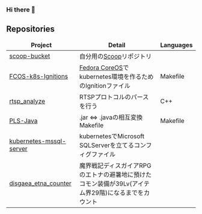 ### Hi there 👋

## Repositories

<table>
  <thead align="center">
    <tr border: none;>
      <td><b>Project</b></td>
      <td><b>Detail</b></td>
      <td><b>Languages</b></td>
    </tr>
  </thead>
  <tbody>
    <tr>
      <td><a href=https://github.com/b1017034/scoop-bucket>scoop-bucket</a></td>
      <td>自分用の<a href=https://github.com/ScoopInstaller/Scoop>Scoop</a>リポジトリ</td>
      <td></td>
    </tr>
    <tr>
      <td><a href=https://github.com/b1017034/FCOS-k8s-Ignitions>FCOS-k8s-Ignitions</a></td>
      <td><a href=https://getfedora.org/en/coreos?stream=stable>Fedora CoreOS</a>でkubernetes環境を作るためのIgnitionファイル</td>
      <td>Makefile</td>
    </tr>
    <tr>
      <td><a href=https://github.com/b1017034/rtsp_analyze>rtsp_analyze</a></td>
      <td>RTSPプロトコルのパースを行う</td>
      <td>C++</td>
    </tr>
    <tr>
      <td><a href=https://github.com/b1017034/PLS-Java>PLS-Java</a></td>
      <td>.jar <=> .javaの相互変換Makefile</td>
      <td>Makefile</td>
    </tr>
    <tr>
      <td><a href=https://github.com/b1017034/kubernetes-mssql-server>kubernetes-mssql-server</a></td>
      <td>kubernetesでMicrosoft SQLServerを立てるコンフィグファイル</td>
      <td></td>
    </tr>
    <tr>
      <td><a href=https://github.com/b1017034/disgaea_etna_counter>disgaea_etna_counter</a></td>
      <td>魔界戦記ディスガイアRPGのエトナの避暑地に預けたコモン装備が39Lv(アイテム界29階)になるまでをカウント</td>
      <td></td>
    </tr>
  </tbody>



<!--
**b1017034/b1017034** is a ✨ _special_ ✨ repository because its `README.md` (this file) appears on your GitHub profile.

Here are some ideas to get you started:

- 🔭 I’m currently working on ...
- 🌱 I’m currently learning ...
- 👯 I’m looking to collaborate on ...
- 🤔 I’m looking for help with ...
- 💬 Ask me about ...
- 📫 How to reach me: ...
- 😄 Pronouns: ...
- ⚡ Fun fact: ...
-->

